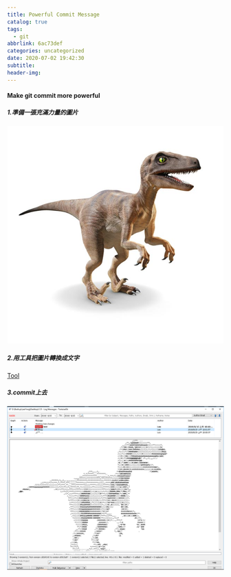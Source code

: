 ```yaml
---
title: Powerful Commit Message
catalog: true
tags:
  - git
abbrlink: 6ac73def
categories: uncategorized
date: 2020-07-02 19:42:30
subtitle:
header-img:
---
```


#### Make git commit more powerful
##### 1.準備一張充滿力量的圖片
![Image](Powerful-Commit-Message/powerfulD.jpg)
##### 2.用工具把圖片轉換成文字
[Tool](https://manytools.org/hacker-tools/convert-images-to-ascii-art/)
##### 3.commit上去
![ConvertResult](Powerful-Commit-Message/powerfulCommit.png)